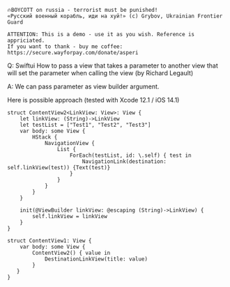 ```
🔥BOYCOTT on russia - terrorist must be punished!
«Русский военный корабль, иди на хуй!» (c) Grybov, Ukrainian Frontier Guard

ATTENTION: This is a demo - use it as you wish. Reference is appriciated.
If you want to thank - buy me coffee: https://secure.wayforpay.com/donate/asperi
```

Q: Swiftui How to pass a view that takes a parameter to another view that will set the parameter when calling the view (by Richard Legault)

A: We can pass parameter as view builder argument.

Here is possible approach (tested with Xcode 12.1 / iOS 14.1)

```
struct ContentView2<LinkView: View>: View {
	let linkView: (String)->LinkView
	let testList = ["Test1", "Test2", "Test3"]
	var body: some View {
		HStack {
			NavigationView {
				List {
					ForEach(testList, id: \.self) { test in
						NavigationLink(destination: self.linkView(test)) {Text(test)}
					}
				}
			}
		}
	}
	
	init(@ViewBuilder linkView: @escaping (String)->LinkView) {
		self.linkView = linkView
	}
}

struct ContentView1: View {
    var body: some View {
        ContentView2() { value in
            DestinationLinkView(title: value)
        }
   }
}
```
